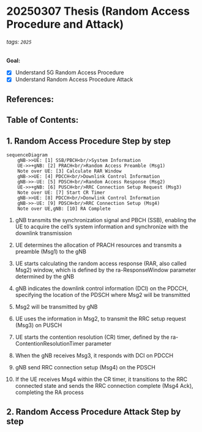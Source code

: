 # 20250307 Thesis (Random Access Procedure and Attack)

###### tags: `2025`

**Goal:**
- [x] Understand 5G Random Access Procedure
- [x] Understand Random Access Procedure Attack

**References:**
- 

**Table of Contents:**
- 

## 1. Random Access Procedure Step by step

```mermaid
sequenceDiagram
    gNB->>UE: [1] SSB/PBCH<br/>System Information
    UE->>+gNB: [2] PRACH<br/>Random Access Preamble (Msg1)
    Note over UE: [3] Calculate RAR Window
    gNB->>UE: [4] PDCCH<br/>Downlink Control Information
    gNB->>-UE: [5] PDSCH<br/>Random Access Response (Msg2)
    UE->>+gNB: [6] PUSCH<br/>RRC Connection Setup Request (Msg3)
    Note over UE: [7] Start CR Timer
    gNB->>UE: [8] PDCCH<br/>Donwlink Control Information
    gNB->>-UE: [9] PDSCH<br/>RRC Connection Setup (Msg4)
    Note over UE,gNB: [10] RA Complete
```

1.  gNB transmits the synchronization signal and PBCH (SSB), enabling the UE to acquire the cell’s system information and synchronize with the downlink
transmission

2. UE determines the allocation of PRACH resources and transmits a preamble (Msg1) to the gNB

3. UE starts calculating the random access response (RAR, also called Msg2) window, which is defined by the ra-ResponseWindow parameter determined by the gNB

4. gNB indicates the downlink control information (DCI) on the PDCCH, specifying the location of the PDSCH where Msg2 will be transmitted

5. Msg2 will be transmitted by gNB

6. UE uses the information in Msg2, to transmit the RRC setup request (Msg3) on PUSCH

7. UE starts the contention resolution (CR) timer, defined by the ra-ContentionResolutionTimer parameter

8. When the gNB receives Msg3, it responds with DCI on PDCCH

9. gNB send RRC connection setup (Msg4) on the PDSCH

10.  If the UE receives Msg4 within the CR timer, it transitions to the RRC connected state and sends the RRC connection complete (Msg4 Ack), completing the RA process

## 2. Random Access Procedure Attack Step by step

